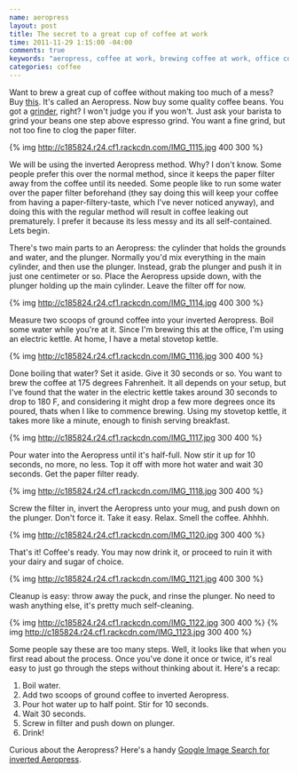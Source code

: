 ```yaml
--- 
name: aeropress
layout: post
title: The secret to a great cup of coffee at work
time: 2011-11-29 1:15:00 -04:00
comments: true
keywords: "aeropress, coffee at work, brewing coffee at work, office coffee"
categories: coffee
---
```


Want to brew a great cup of coffee without making too much of a mess? Buy [this]("https://www.amazon.com/dp/B001HBCVX0/ref=as_li_ss_til?tag=hectorrcom-20&camp=0&creative=0&linkCode=as4&creativeASIN=B001HBCVX0&adid=0JEH9MMZEWRMM2NRNNCK&"). It's called an Aeropress. Now buy some quality coffee beans. You got a [grinder]("https://www.amazon.com/dp/B0000AR7SY/ref=as_li_ss_til?tag=hectorrcom-20&camp=0&creative=0&linkCode=as4&creativeASIN=B0000AR7SY&adid=1H4CE8WR1R1FX9A0Y77J&"), right? I won't judge you if you won't. Just ask your barista to grind your beans one step above espresso grind. You want a fine grind, but not too fine to clog the paper filter.

{% img http://c185824.r24.cf1.rackcdn.com/IMG_1115.jpg 400 300 %}

We will be using the inverted Aeropress method. Why? I don't know. Some people prefer this over the normal method, since it keeps the paper filter away from the coffee until its needed. Some people like to run some water over the paper filter beforehand (they say doing this will keep your coffee from having a paper-filtery-taste, which I've never noticed anyway), and doing this with the regular method will result in coffee leaking out prematurely. I prefer it because its less messy and its all self-contained. Lets begin.

<!-- more -->

There's two main parts to an Aeropress: the cylinder that holds the grounds and water, and the plunger. Normally you'd mix everything in the main cylinder, and then use the plunger. Instead, grab the plunger and push it in just one centimeter or so. Place the Aeropress upside down, with the plunger holding up the main cylinder. Leave the filter off for now.

{% img http://c185824.r24.cf1.rackcdn.com/IMG_1114.jpg 400 300 %}

Measure two scoops of ground coffee into your inverted Aeropress. Boil some water while you're at it. Since I'm brewing this at the office, I'm using an electric kettle. At home, I have a metal stovetop kettle.

{% img http://c185824.r24.cf1.rackcdn.com/IMG_1116.jpg 300 400 %}

Done boiling that water? Set it aside. Give it 30 seconds or so. You want to brew the coffee at 175 degrees Fahrenheit. It all depends on your setup, but I've found that the water in the electric kettle takes around 30 seconds to drop to 180 F, and considering it might drop a few more degrees once its poured, thats when I like to commence brewing. Using my stovetop kettle, it takes more like a minute, enough to finish serving breakfast.

{% img http://c185824.r24.cf1.rackcdn.com/IMG_1117.jpg 300 400 %}

Pour water into the Aeropress until it's half-full. Now stir it up for 10 seconds, no more, no less. Top it off with more hot water and wait 30 seconds. Get the paper filter ready.

{% img http://c185824.r24.cf1.rackcdn.com/IMG_1118.jpg 300 400 %}

Screw the filter in, invert the Aeropress unto your mug, and push down on the plunger. Don't force it. Take it easy. Relax. Smell the coffee. Ahhhh.

{% img http://c185824.r24.cf1.rackcdn.com/IMG_1120.jpg 300 400 %}

That's it! Coffee's ready. You may now drink it, or proceed to ruin it with your dairy and sugar of choice.

{% img http://c185824.r24.cf1.rackcdn.com/IMG_1121.jpg 400 300 %}

Cleanup is easy: throw away the puck, and rinse the plunger. No need to wash anything else, it's pretty much self-cleaning.

{% img http://c185824.r24.cf1.rackcdn.com/IMG_1122.jpg 300 400 %}
{% img http://c185824.r24.cf1.rackcdn.com/IMG_1123.jpg 300 400 %}

Some people say these are too many steps. Well, it looks like that when you first read about the process. Once you've done it once or twice, it's real easy to just go through the steps without thinking about it. Here's a recap:

1. Boil water.
2. Add two scoops of ground coffee to inverted Aeropress.
3. Pour hot water up to half point. Stir for 10 seconds.
4. Wait 30 seconds.
5. Screw in filter and push down on plunger.
6. Drink!

Curious about the Aeropress? Here's a handy [Google Image Search for inverted Aeropress]("http://www.google.com/search?client=safari&rls=en&q=inverted+aeropress&oe=UTF-8&um=1&ie=UTF-8&hl=en&tbm=isch&source=og&sa=N&tab=wi&biw=971&bih=632&sei=sRXVTsf_Dsf50gHrz-D_AQ").